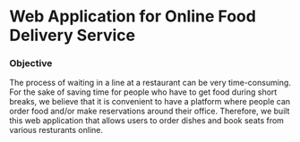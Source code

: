 # Web Application for Online Food Delivery Service

### Objective

The process of waiting in a line at a restaurant can be very time-consuming. For the sake of saving time for people who have to get food during short breaks, we believe that it is convenient to have a platform where people can order food and/or make reservations around their office. Therefore, we built this web application that allows users to order dishes and book seats from various resturants online.
